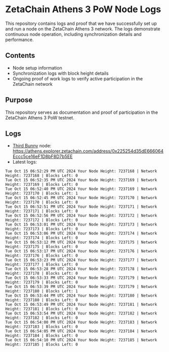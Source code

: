 # ZetaChain Athens 3 PoW Node Logs
This repository contains logs and proof that we have successfully set up and run a node on the ZetaChain Athens 3 network. The logs demonstrate continuous node operation, including synchronization details and performance.

## Contents
- Node setup information
- Synchronization logs with block height details
- Ongoing proof of work logs to verify active participation in the ZetaChain network

## Purpose
This repository serves as documentation and proof of participation in the ZetaChain Athens 3 PoW testnet.

## Logs

- [Third Bunny](https://thirdbunny.xyz/) node: https://athens.explorer.zetachain.com/address/0x225254d35dE666064Eccc5ce16eF1D8bF8D7b5EE
- Latest logs:
```
Tue Oct 15 06:52:29 PM UTC 2024 Your Node Height: 7237168 | Network Height: 7237168 | Blocks Left: 0
Tue Oct 15 06:52:35 PM UTC 2024 Your Node Height: 7237169 | Network Height: 7237169 | Blocks Left: 0
Tue Oct 15 06:52:40 PM UTC 2024 Your Node Height: 7237169 | Network Height: 7237170 | Blocks Left: 1
Tue Oct 15 06:52:45 PM UTC 2024 Your Node Height: 7237170 | Network Height: 7237170 | Blocks Left: 0
Tue Oct 15 06:52:51 PM UTC 2024 Your Node Height: 7237171 | Network Height: 7237171 | Blocks Left: 0
Tue Oct 15 06:52:56 PM UTC 2024 Your Node Height: 7237172 | Network Height: 7237172 | Blocks Left: 0
Tue Oct 15 06:53:01 PM UTC 2024 Your Node Height: 7237173 | Network Height: 7237173 | Blocks Left: 0
Tue Oct 15 06:53:06 PM UTC 2024 Your Node Height: 7237174 | Network Height: 7237174 | Blocks Left: 0
Tue Oct 15 06:53:12 PM UTC 2024 Your Node Height: 7237175 | Network Height: 7237175 | Blocks Left: 0
Tue Oct 15 06:53:17 PM UTC 2024 Your Node Height: 7237176 | Network Height: 7237176 | Blocks Left: 0
Tue Oct 15 06:53:23 PM UTC 2024 Your Node Height: 7237177 | Network Height: 7237177 | Blocks Left: 0
Tue Oct 15 06:53:28 PM UTC 2024 Your Node Height: 7237178 | Network Height: 7237178 | Blocks Left: 0
Tue Oct 15 06:53:33 PM UTC 2024 Your Node Height: 7237179 | Network Height: 7237179 | Blocks Left: 0
Tue Oct 15 06:53:39 PM UTC 2024 Your Node Height: 7237179 | Network Height: 7237180 | Blocks Left: 1
Tue Oct 15 06:53:44 PM UTC 2024 Your Node Height: 7237180 | Network Height: 7237180 | Blocks Left: 0
Tue Oct 15 06:53:49 PM UTC 2024 Your Node Height: 7237181 | Network Height: 7237181 | Blocks Left: 0
Tue Oct 15 06:53:54 PM UTC 2024 Your Node Height: 7237182 | Network Height: 7237182 | Blocks Left: 0
Tue Oct 15 06:54:00 PM UTC 2024 Your Node Height: 7237183 | Network Height: 7237183 | Blocks Left: 0
Tue Oct 15 06:54:05 PM UTC 2024 Your Node Height: 7237184 | Network Height: 7237184 | Blocks Left: 0
Tue Oct 15 06:54:10 PM UTC 2024 Your Node Height: 7237185 | Network Height: 7237185 | Blocks Left: 0
```

